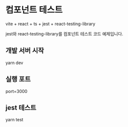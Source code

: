 # 컴포넌트 테스트
vite + react + ts + jest + react-testing-library

jest와 react-testing-library를  컴포넌트 테스트 코드 예제입니다.

## 개발 서버 시작
yarn dev 

## 실행 포트
port=3000

## jest 테스트
yarn test
